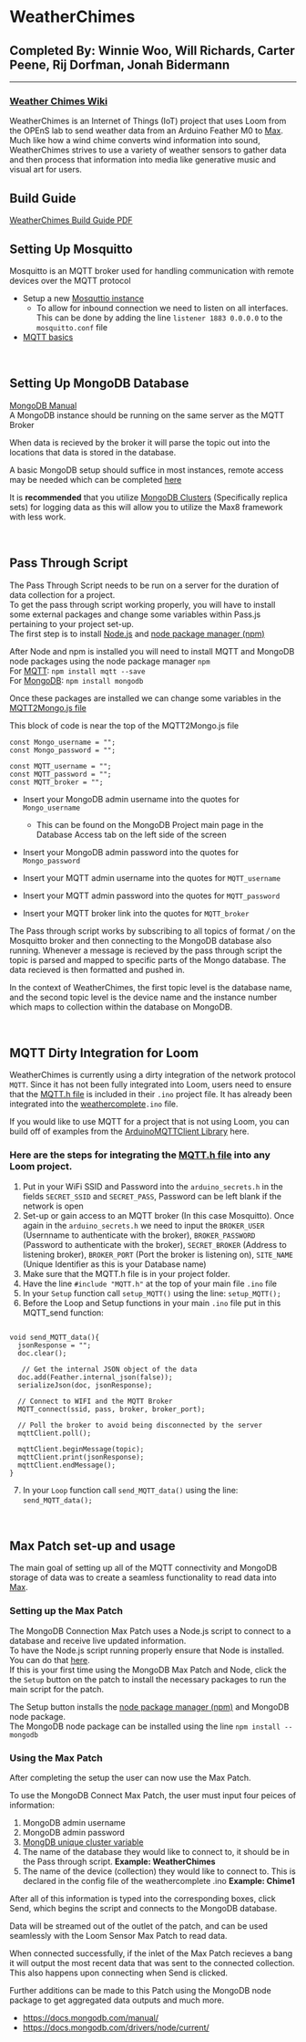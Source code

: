 # WeatherChimes
## Completed By: Winnie Woo, Will Richards, Carter Peene, Rij Dorfman, Jonah Bidermann
---
### [Weather Chimes Wiki](https://github.com/OPEnSLab-OSU/OPEnS-Lab-Home/wiki/WeatherChimes)

WeatherChimes is an Internet of Things (IoT) project that uses Loom from the OPEnS lab to send weather data from an Arduino Feather M0 to [Max](https://cycling74.com/products/max). Much like how a wind chime converts wind information into sound, WeatherChimes strives to use a variety of weather sensors to gather data and then process that information into media like generative music and visual art for users. 


## Build Guide

[WeatherChimes Build Guide PDF](https://docs.google.com/document/d/1GEz6TniiCkyVJEQ1pW2CY4VUsa4j7f_cYcETQBzS96c/edit?usp=sharing)


## Setting Up Mosquitto
Mosquitto is an MQTT broker used for handling communication with remote devices over the MQTT protocol
* Setup a new [Mosquttio instance](https://www.vultr.com/docs/how-to-install-mosquitto-mqtt-broker-server-on-ubuntu-16-04)
  * To allow for inbound connection we need to listen on all interfaces. This can be done by adding the line `listener 1883 0.0.0.0` to the `mosquitto.conf` file
* [MQTT basics](https://www.hivemq.com/mqtt-essentials/)

<br>

## Setting Up MongoDB Database
[MongoDB Manual](https://docs.mongodb.com/manual/)\
A MongoDB instance should be running on the same server as the MQTT Broker

When data is recieved by the broker it will parse the topic out into the locations that data is stored in the database.

A basic MongoDB setup should suffice in most instances, remote access may be needed which can be completed [here](https://www.digitalocean.com/community/tutorials/how-to-configure-remote-access-for-mongodb-on-ubuntu-20-04)

It is **recommended** that you utilize [MongoDB Clusters](https://www.mongodb.com/basics/clusters) (Specifically replica sets) for logging data as this will allow you to utilize the Max8 framework with less work.

<br>

## Pass Through Script
The Pass Through Script needs to be run on a server for the duration of data collection for a project.  
To get the pass through script working properly, you will have to install some external packages and change some variables within Pass.js pertaining to your project set-up.  
The first step is to install [Node.js](https://nodejs.org/en/download/)
and [node package manager (npm)](https://docs.npmjs.com/downloading-and-installing-node-js-and-npm)

After Node and npm is installed you will need to install MQTT and MongoDB node packages using the node package manager `npm`  
For [MQTT](https://www.npmjs.com/package/mqtt#install): `npm install mqtt --save`  
For [MongoDB](https://www.w3schools.com/nodejs/nodejs_mongodb.asp): `npm install mongodb` 

Once these packages are installed we can change some variables in the [MQTT2Mongo.js file](https://github.com/OPEnSLab-OSU/WeatherChimes/blob/main/pass.js)  

This block of code is near the top of the MQTT2Mongo.js file
```
const Mongo_username = "";
const Mongo_password = "";

const MQTT_username = "";
const MQTT_password = "";
const MQTT_broker = "";

```
- Insert your MongoDB admin username into the quotes for `Mongo_username`
  - This can be found on the MongoDB Project main page in the Database Access tab on the left side of the screen

- Insert your MongoDB admin password into the quotes for `Mongo_password`

- Insert your MQTT admin username into the quotes for `MQTT_username` 
- Insert your MQTT admin password into the quotes for `MQTT_password`
- Insert your MQTT broker link into the quotes for `MQTT_broker`

The Pass through script works by subscribing to all topics of format */* on the Mosquitto broker and then connecting to the MongoDB database also running. Whenever a message is recieved by the pass through script the topic is parsed and mapped to specific parts of the Mongo database. The data recieved is then formatted and pushed in.

In the context of WeatherChimes, the first topic level is the database name, and the second topic level is the device name and the instance number which maps to collection within the database on MongoDB. 

<br>

## MQTT Dirty Integration for Loom

WeatherChimes is currently using a dirty integration of the network protocol `MQTT`. Since it has not been fully integrated into Loom, users need to ensure that the [MQTT.h file](https://github.com/OPEnSLab-OSU/WeatherChimes/blob/main/weathercomplete/MQTT.h) is included in their `.ino` project file. It has already been integrated into the [weathercomplete](https://github.com/OPEnSLab-OSU/WeatherChimes/blob/main/weathercomplete/weathercomplete.ino)`.ino` file.  

If you would like to use MQTT for a project that is not using Loom, you can build off of examples from the [ArduinoMQTTClient Library](https://github.com/arduino-libraries/ArduinoMqttClient/tree/master/examples) here.

### Here are the steps for integrating the [MQTT.h file](https://github.com/OPEnSLab-OSU/WeatherChimes/blob/main/weathercomplete/MQTT.h) into any Loom project. 

1. Put in your WiFi SSID and Password into the `arduino_secrets.h` in the fields `SECRET_SSID` and `SECRET_PASS`, Password can be left blank if the network is open
2. Set-up or gain access to an MQTT broker (In this case Mosquitto). Once again in the `arduino_secrets.h` we need to input the `BROKER_USER` (Usernname to authenticate with the broker), `BROKER_PASSWORD` (Password to authenticate with the broker), `SECRET_BROKER` (Address to listening broker), `BROKER_PORT` (Port the broker is listening on), `SITE_NAME` (Unique Identifier as this is your Database name)
3. Make sure that the MQTT.h file is in your project folder.
4. Have the line `#include "MQTT.h"` at the top of your main file `.ino` file
5. In your `Setup` function call `setup_MQTT()` using the line: `setup_MQTT();`
6. Before the Loop and Setup functions in your main `.ino` file put in this MQTT_send function:

```

void send_MQTT_data(){
  jsonResponse = "";
  doc.clear();

   // Get the internal JSON object of the data
  doc.add(Feather.internal_json(false));
  serializeJson(doc, jsonResponse);

  // Connect to WIFI and the MQTT Broker
  MQTT_connect(ssid, pass, broker, broker_port);

  // Poll the broker to avoid being disconnected by the server
  mqttClient.poll();

  mqttClient.beginMessage(topic);
  mqttClient.print(jsonResponse);
  mqttClient.endMessage();
}
```

7. In your `Loop` function call `send_MQTT_data()` using the line: `send_MQTT_data();`


<br>

## Max Patch set-up and usage
The main goal of setting up all of the MQTT connectivity and MongoDB storage of data was to create a seamless functionality to read data into [Max](https://cycling74.com/products/max). 

### Setting up the Max Patch

The MongoDB Connection Max Patch uses a Node.js script to connect to a database and receive live updated information.  
To have the Node.js script running properly ensure that Node is installed. You can do that [here]( https://nodejs.org/en/download/).  
If this is your first time using the MongoDB Max Patch and Node, click the the `Setup` button on the patch to install the necessary packages to run the main script for the patch.  

The Setup button installs the [node package manager (npm)](https://docs.npmjs.com/downloading-and-installing-node-js-and-npm) and MongoDB node package.   
The MongoDB node package can be installed using the line `npm install --mongodb`  

### Using the Max Patch
After completing the setup the user can now use the Max Patch.

To use the MongoDB Connect Max Patch, the user must input four peices of information:
1. MongoDB admin username
2. MongoDB admin password
3. [MongDB unique cluster variable](https://github.com/OPEnSLab-OSU/WeatherChimes#setting-up-mongodb-database)
4. The name of the database they would like to connect to, it should be in the Pass through script. **Example: WeatherChimes**
5. The name of the device (collection) they would like to connect to. This is declared in the config file of the weathercomplete .ino **Example: Chime1**


After all of this information is typed into the corresponding boxes, click Send, which begins the script and connects to the MongoDB database.

Data will be streamed out of the outlet of the patch, and can be used seamlessly with the Loom Sensor Max Patch to read data.

When connected successfully, if the inlet of the Max Patch recieves a bang it will output the most recent data that was sent to the connected collection. This also happens upon connecting when Send is clicked.

Further additions can be made to this Patch using the MongoDB node package to get aggregated data outputs and much more. 
  - https://docs.mongodb.com/manual/
  - https://docs.mongodb.com/drivers/node/current/



